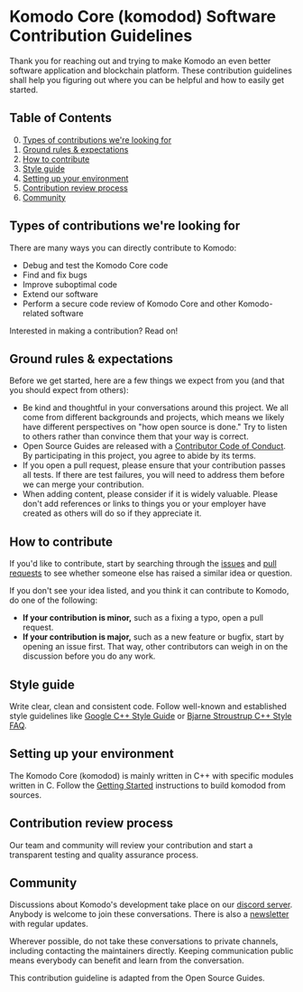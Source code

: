 
# Komodo Core (komodod) Software Contribution Guidelines

Thank you for reaching out and trying to make Komodo an even better software application and blockchain platform. These contribution guidelines shall help you figuring out where you can be helpful and how to easily get started.

## Table of Contents

0. [Types of contributions we're looking for](#types-of-contributions-were-looking-for)
0. [Ground rules & expectations](#ground-rules--expectations)
0. [How to contribute](#how-to-contribute)
0. [Style guide](#style-guide)
0. [Setting up your environment](#setting-up-your-environment)
0. [Contribution review process](#contribution-review-process)
0. [Community](#community)

## Types of contributions we're looking for
There are many ways you can directly contribute to Komodo:

* Debug and test the Komodo Core code
* Find and fix bugs
* Improve suboptimal code
* Extend our software
* Perform a secure code review of Komodo Core and other Komodo-related software

Interested in making a contribution? Read on!

## Ground rules & expectations

Before we get started, here are a few things we expect from you (and that you should expect from others):

* Be kind and thoughtful in your conversations around this project. We all come from different backgrounds and projects, which means we likely have different perspectives on "how open source is done." Try to listen to others rather than convince them that your way is correct.
* Open Source Guides are released with a [Contributor Code of Conduct](./code_of_conduct.md). By participating in this project, you agree to abide by its terms.
* If you open a pull request, please ensure that your contribution passes all tests. If there are test failures, you will need to address them before we can merge your contribution.
* When adding content, please consider if it is widely valuable. Please don't add references or links to things you or your employer have created as others will do so if they appreciate it.

## How to contribute

If you'd like to contribute, start by searching through the [issues](https://github.com/komodoplatform/komodo/issues) and [pull requests](https://github.com/komodoplatform/komodo/pulls) to see whether someone else has raised a similar idea or question.

If you don't see your idea listed, and you think it can contribute to Komodo, do one of the following:
* **If your contribution is minor,** such as a fixing a typo, open a pull request.
* **If your contribution is major,** such as a new feature or bugfix, start by opening an issue first. That way, other contributors can weigh in on the discussion before you do any work.

## Style guide
Write clear, clean and consistent code. Follow well-known and established style guidelines like [Google C++ Style Guide](https://google.github.io/styleguide/cppguide.html) or [Bjarne Stroustrup C++ Style FAQ](http://www.stroustrup.com/bs_faq2.html).

## Setting up your environment

The Komodo Core (komodod) is mainly written in C++ with specific modules written in C. Follow the [Getting Started](https://github.com/komodoplatform/komodo#getting-started) instructions to build komodod from sources.

## Contribution review process

Our team and community will review your contribution and start a transparent testing and quality assurance process.

## Community

Discussions about Komodo's development take place on our [discord server](https://discord.gg/yhfzqsg). Anybody is welcome to join these conversations. There is also a [newsletter](http://komodoplatform.com) with regular updates.

Wherever possible, do not take these conversations to private channels, including contacting the maintainers directly. Keeping communication public means everybody can benefit and learn from the conversation.


This contribution guideline is adapted from the Open Source Guides.

